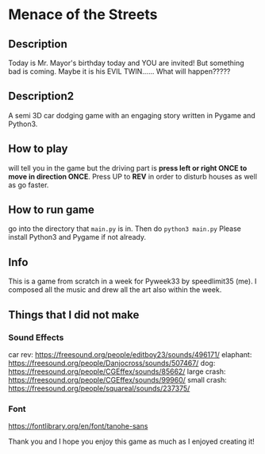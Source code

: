 # Menace of the Streets

## Description

Today is Mr. Mayor's birthday today and YOU are invited! But something bad is coming. Maybe it is his EVIL TWIN...... What will happen?????

## Description2

A semi 3D car dodging game with an engaging story written in Pygame and Python3.

## How to play

will tell you in the game but the driving part is **press left or right ONCE to move in direction ONCE**. Press UP to **REV** in order to disturb houses as well as go faster.

## How to run game

go into the directory that ```main.py``` is in. Then do ```python3 main.py```
Please install Python3 and Pygame if not already.

## Info

This is a game from scratch in a week for Pyweek33 by speedlimit35 (me).
I composed all the music and drew all the art also within the week.

## Things that I did not make

### Sound Effects

car rev: https://freesound.org/people/editboy23/sounds/496171/
elaphant: https://freesound.org/people/Danjocross/sounds/507467/
dog: https://freesound.org/people/CGEffex/sounds/85662/
large crash: https://freesound.org/people/CGEffex/sounds/99960/
small crash: https://freesound.org/people/squareal/sounds/237375/

### Font

https://fontlibrary.org/en/font/tanohe-sans

Thank you and I hope you enjoy this game as much as I enjoyed creating it!